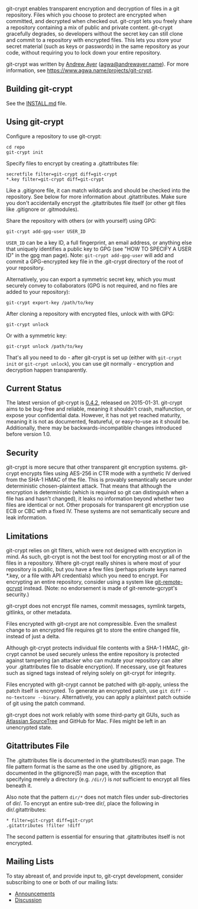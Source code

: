 
git-crypt enables transparent encryption and decryption of files in a
git repository.  Files which you choose to protect are encrypted when
committed, and decrypted when checked out.  git-crypt lets you freely
share a repository containing a mix of public and private content.
git-crypt gracefully degrades, so developers without the secret key can
still clone and commit to a repository with encrypted files.  This lets
you store your secret material (such as keys or passwords) in the same
repository as your code, without requiring you to lock down your entire
repository.

git-crypt was written by [Andrew Ayer](https://www.agwa.name) (agwa@andrewayer.name).
For more information, see <https://www.agwa.name/projects/git-crypt>.

Building git-crypt
------------------
See the [INSTALL.md](INSTALL.md) file.


Using git-crypt
---------------

Configure a repository to use git-crypt:

    cd repo
    git-crypt init

Specify files to encrypt by creating a .gitattributes file:

    secretfile filter=git-crypt diff=git-crypt
    *.key filter=git-crypt diff=git-crypt

Like a .gitignore file, it can match wildcards and should be checked into
the repository.  See below for more information about .gitattributes.
Make sure you don't accidentally encrypt the .gitattributes file itself
(or other git files like .gitignore or .gitmodules).

Share the repository with others (or with yourself) using GPG:

    git-crypt add-gpg-user USER_ID

`USER_ID` can be a key ID, a full fingerprint, an email address, or
anything else that uniquely identifies a public key to GPG (see "HOW TO
SPECIFY A USER ID" in the gpg man page).  Note: `git-crypt add-gpg-user`
will add and commit a GPG-encrypted key file in the .git-crypt directory
of the root of your repository.

Alternatively, you can export a symmetric secret key, which you must
securely convey to collaborators (GPG is not required, and no files
are added to your repository):

    git-crypt export-key /path/to/key

After cloning a repository with encrypted files, unlock with with GPG:

    git-crypt unlock

Or with a symmetric key:

    git-crypt unlock /path/to/key

That's all you need to do - after git-crypt is set up (either with
`git-crypt init` or `git-crypt unlock`), you can use git normally -
encryption and decryption happen transparently.

Current Status
--------------

The latest version of git-crypt is [0.4.2](NEWS.md), released on
2015-01-31.  git-crypt aims to be bug-free and reliable, meaning it
shouldn't crash, malfunction, or expose your confidential data.
However, it has not yet reached maturity, meaning it is not as
documented, featureful, or easy-to-use as it should be.  Additionally,
there may be backwards-incompatible changes introduced before version
1.0.

Security
--------

git-crypt is more secure that other transparent git encryption systems.
git-crypt encrypts files using AES-256 in CTR mode with a synthetic IV
derived from the SHA-1 HMAC of the file.  This is provably semantically
secure under deterministic chosen-plaintext attack.  That means that
although the encryption is deterministic (which is required so git can
distinguish when a file has and hasn't changed), it leaks no information
beyond whether two files are identical or not.  Other proposals for
transparent git encryption use ECB or CBC with a fixed IV.  These
systems are not semantically secure and leak information.

Limitations
-----------

git-crypt relies on git filters, which were not designed with encryption
in mind.  As such, git-crypt is not the best tool for encrypting most or
all of the files in a repository. Where git-crypt really shines is where
most of your repository is public, but you have a few files (perhaps
private keys named *.key, or a file with API credentials) which you
need to encrypt.  For encrypting an entire repository, consider using a
system like [git-remote-gcrypt](https://github.com/joeyh/git-remote-gcrypt)
instead.  (Note: no endorsement is made of git-remote-gcrypt's security.)

git-crypt does not encrypt file names, commit messages, symlink targets,
gitlinks, or other metadata.

Files encrypted with git-crypt are not compressible.  Even the smallest
change to an encrypted file requires git to store the entire changed file,
instead of just a delta.

Although git-crypt protects individual file contents with a SHA-1
HMAC, git-crypt cannot be used securely unless the entire repository is
protected against tampering (an attacker who can mutate your repository
can alter your .gitattributes file to disable encryption).  If necessary,
use git features such as signed tags instead of relying solely on
git-crypt for integrity.

Files encrypted with git-crypt cannot be patched with git-apply, unless
the patch itself is encrypted.  To generate an encrypted patch, use `git
diff --no-textconv --binary`.  Alternatively, you can apply a plaintext
patch outside of git using the patch command.

git-crypt does not work reliably with some third-party git GUIs, such
as [Atlassian SourceTree](https://jira.atlassian.com/browse/SRCTREE-2511)
and GitHub for Mac.  Files might be left in an unencrypted state.

Gitattributes File
------------------

The .gitattributes file is documented in the gitattributes(5) man page.
The file pattern format is the same as the one used by .gitignore,
as documented in the gitignore(5) man page, with the exception that
specifying merely a directory (e.g. `/dir/`) is *not* sufficient to
encrypt all files beneath it.

Also note that the pattern `dir/*` does not match files under
sub-directories of dir/.  To encrypt an entire sub-tree dir/, place the
following in dir/.gitattributes:

    * filter=git-crypt diff=git-crypt
    .gitattributes !filter !diff

The second pattern is essential for ensuring that .gitattributes itself
is not encrypted.

Mailing Lists
-------------

To stay abreast of, and provide input to, git-crypt development,
consider subscribing to one or both of our mailing lists:

* [Announcements](https://lists.cloudmutt.com/mailman/listinfo/git-crypt-announce)
* [Discussion](https://lists.cloudmutt.com/mailman/listinfo/git-crypt-discuss)
